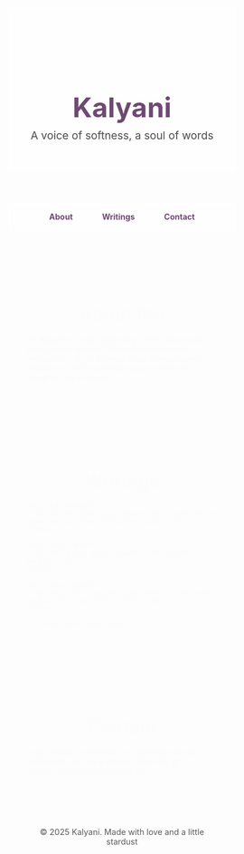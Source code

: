 
<html lang="en">
<head>
  <meta charset="UTF-8" />
  <meta name="viewport" content="width=device-width, initial-scale=1.0"/>
  <title>Kalyani | Writings from the Soul</title>
  <link href="https://fonts.googleapis.com/css2?family=Great+Vibes&family=Open+Sans&display=swap" rel="stylesheet">
  <style>
    * {
      box-sizing: border-box;
      margin: 0;
      padding: 0;
    }

    body {
      font-family: 'Open Sans', sans-serif;
      background: url('https://images.unsplash.com/photo-1508264165352-258a6c6df785?auto=format&fit=crop&w=1950&q=80') no-repeat center center fixed;
      background-size: cover;
      color: #2e2e2e;
      line-height: 1.6;
    }

    header {
      text-align: center;
      padding: 5rem 1rem 2rem;
      background: rgba(255, 255, 255, 0.6);
      backdrop-filter: blur(5px);
    }

    header h1 {
      font-family: 'Great Vibes', cursive;
      font-size: 3rem;
      color: #6e4973;
    }

    header p {
      font-size: 1.2rem;
      color: #4a4a4a;
      margin-top: 0.5rem;
    }

    nav {
      text-align: center;
      background: rgba(255, 255, 255, 0.5);
      padding: 1rem;
      position: sticky;
      top: 0;
      backdrop-filter: blur(3px);
    }

    nav a {
      margin: 0 1.5rem;
      text-decoration: none;
      color: #6e4973;
      font-weight: bold;
    }

    section {
      max-width: 800px;
      margin: 2rem auto;
      background: rgba(255, 255, 255, 0.8);
      padding: 2rem;
      border-radius: 10px;
      animation: fadeIn 1.5s ease;
    }

    h2 {
      margin-bottom: 1rem;
      color: #8e5c8f;
      font-family: 'Great Vibes', cursive;
      font-size: 2rem;
      text-align: center;
    }

    .poem {
      background-color: #f9f5f7;
      margin: 1.5rem 0;
      padding: 1rem 1.5rem;
      border-left: 4px solid #a97fa4;
      border-radius: 5px;
      font-style: italic;
    }

    .contact a {
      color: #6e4973;
      text-decoration: none;
    }

    footer {
      text-align: center;
      font-size: 0.9rem;
      padding: 2rem;
      color: #5a5a5a;
    }

    @keyframes fadeIn {
      from { opacity: 0; transform: translateY(20px); }
      to { opacity: 1; transform: translateY(0); }
    }

    @media (max-width: 600px) {
      header h1 {
        font-size: 2.2rem;
      }
    }
  </style>
</head>
<body>

  <header>
    <h1>Kalyani</h1>
    <p>A voice of softness, a soul of words</p>
  </header>

  <nav>
    <a href="#about">About</a>
    <a href="#poems">Writings</a>
    <a href="#contact">Contact</a>
  </nav>

  <section id="about">
    <h2>About Me</h2>
    <p>
      I’m Kalyani — a girl with songs in her voice and poetry in her breath. 
      Through melodies and metaphors, I try to express what silence cannot. 
      Welcome to this quiet little space, where my thoughts live in words.
    </p>
  </section>

  <section id="poems">
    <h2>Writings</h2>

    <div class="poem">
      <p>"In the hush of a moment, she found entire universes waiting within her sigh."</p>
    </div>

    <div class="poem">
      <p>"Not every wound bleeds. Some become poetry."</p>
    </div>

    <div class="poem">
      <p>"She didn’t write to be heard — she wrote because her soul had no other choice."</p>
    </div>

    <!-- Add more poems here -->
  </section>

  <section id="contact">
    <h2>Contact</h2>
    <p class="contact">
      Let’s connect — whether you just want to talk, collaborate, or share stories. 
      Email me at <a href="hummingquill.kalyani@gmail.com">hummingquill.kalyani@gmail.com</a>
    </p>
  </section>

  <footer>
    &copy; 2025 Kalyani. Made with love and a little stardust
  </footer>

</body>
</html>
